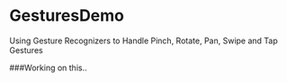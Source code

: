 # GesturesDemo
Using Gesture Recognizers to Handle Pinch, Rotate, Pan, Swipe and Tap Gestures

###Working on this..
